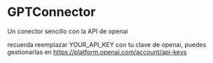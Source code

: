 # GPTConnector
Un conector sencillo con la API de openai

recuerda reemplazar YOUR_API_KEY con tu clave de openai, puedes gestionarlas en https://platform.openai.com/account/api-keys
